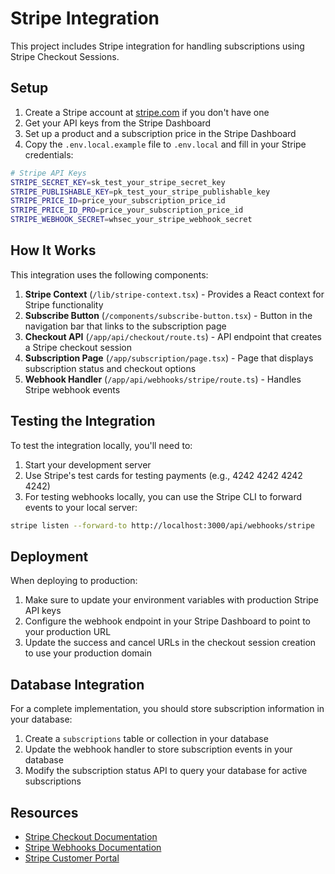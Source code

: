 # Stripe Integration

This project includes Stripe integration for handling subscriptions using Stripe Checkout Sessions.

## Setup

1. Create a Stripe account at [stripe.com](https://stripe.com) if you don't have one
2. Get your API keys from the Stripe Dashboard
3. Set up a product and a subscription price in the Stripe Dashboard
4. Copy the `.env.local.example` file to `.env.local` and fill in your Stripe credentials:

```bash
# Stripe API Keys
STRIPE_SECRET_KEY=sk_test_your_stripe_secret_key
STRIPE_PUBLISHABLE_KEY=pk_test_your_stripe_publishable_key
STRIPE_PRICE_ID=price_your_subscription_price_id
STRIPE_PRICE_ID_PRO=price_your_subscription_price_id
STRIPE_WEBHOOK_SECRET=whsec_your_stripe_webhook_secret
```

## How It Works

This integration uses the following components:

1. **Stripe Context** (`/lib/stripe-context.tsx`) - Provides a React context for Stripe functionality
2. **Subscribe Button** (`/components/subscribe-button.tsx`) - Button in the navigation bar that links to the subscription page
3. **Checkout API** (`/app/api/checkout/route.ts`) - API endpoint that creates a Stripe checkout session
4. **Subscription Page** (`/app/subscription/page.tsx`) - Page that displays subscription status and checkout options
5. **Webhook Handler** (`/app/api/webhooks/stripe/route.ts`) - Handles Stripe webhook events

## Testing the Integration

To test the integration locally, you'll need to:

1. Start your development server
2. Use Stripe's test cards for testing payments (e.g., 4242 4242 4242 4242)
3. For testing webhooks locally, you can use the Stripe CLI to forward events to your local server:

```bash
stripe listen --forward-to http://localhost:3000/api/webhooks/stripe
```

## Deployment

When deploying to production:

1. Make sure to update your environment variables with production Stripe API keys
2. Configure the webhook endpoint in your Stripe Dashboard to point to your production URL
3. Update the success and cancel URLs in the checkout session creation to use your production domain

## Database Integration

For a complete implementation, you should store subscription information in your database:

1. Create a `subscriptions` table or collection in your database
2. Update the webhook handler to store subscription events in your database
3. Modify the subscription status API to query your database for active subscriptions

## Resources

- [Stripe Checkout Documentation](https://docs.stripe.com/api/checkout/sessions)
- [Stripe Webhooks Documentation](https://docs.stripe.com/webhooks)
- [Stripe Customer Portal](https://docs.stripe.com/customer-portal)
